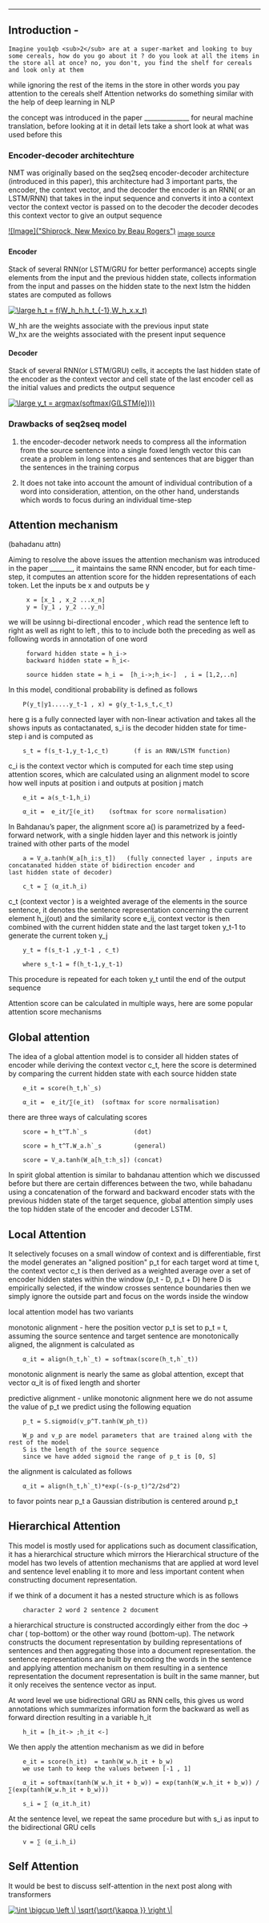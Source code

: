 

---

## Introduction - 

    Imagine you1qb <sub>2</sub> are at a super-market and looking to buy some cereals, how do you go about it ? do you look at all the items in the store all at once? no, you don't, you find the shelf for cereals and look only at them 
while ignoring the rest of the items in the store in other words you pay attention to the cereals shelf 
Attention networks do something similar with the help of deep learning in NLP 

the concept was introduced in the paper ______________ for neural machine translation, before looking at it in detail lets take a short look at what was used before this 

### Encoder-decoder architechture 

NMT was originally based on the seq2seq encoder-decoder architecture (introduced in this paper), this architecture had 3 important parts, the encoder, the context vector, and the decoder 
the encoder is an RNN( or an LSTM/RNN) that takes in the input sequence and converts it into a context vector 
the context vector is passed on to the decoder 
the decoder decodes this context vector to give an output sequence

[![Image]("Shiprock, New Mexico by Beau Rogers")](https://smerity.com/media/images/articles/2016/gnmt_arch_1_enc_dec.svg)
<sub>[image source](https://smerity.com/articles/2016/google_nmt_arch.html)</sub>


#### Encoder 

Stack of several RNN(or LSTM/GRU for better performance) accepts single elements from the input and the previous hidden state, collects information from the input and passes on the hidden state to the next lstm 
the hidden states are computed as follows 

    
<a href="https://www.codecogs.com/eqnedit.php?latex=\fn_phv&space;\large&space;h_t&space;=&space;f(W_h_h.h_t_{-1},W_h_x.x_t)" target="_blank"><img src="https://latex.codecogs.com/png.latex?\fn_phv&space;\large&space;h_t&space;=&space;f(W_h_h.h_t_{-1},W_h_x.x_t)" title="\large h_t = f(W_h_h.h_t_{-1},W_h_x.x_t)" /></a>                               
                       
   W_hh are the weights associate with the previous input state <br>
   W_hx are the weights associated with the present input sequence


#### Decoder 

Stack of several RNN(or LSTM/GRU) cells, it accepts the last hidden state of the encoder as the context vector and cell state of the last encoder cell as the initial values and predicts the output sequence 

        
<a href="https://www.codecogs.com/eqnedit.php?latex=\fn_phv&space;\large&space;y_t&space;=&space;argmax(softmax(G(LSTM(e))))" target="_blank"><img src="https://latex.codecogs.com/png.latex?\fn_phv&space;\large&space;y_t&space;=&space;argmax(softmax(G(LSTM(e))))" title="\large y_t = argmax(softmax(G(LSTM(e))))" /></a>


### Drawbacks of seq2seq model 

1) the encoder-decoder network needs to compress all the information from the source sentence into a single foxed length vector this can create a problem in long sentences and sentences that are bigger than the sentences in the training corpus 

2) It does not take into account the amount of individual contribution of a word into consideration, attention, on the other hand, understands which words to focus during an individual time-step


## Attention mechanism 

(bahadanu attn)

Aiming to resolve the above issues the attention mechanism was introduced in the paper _______, it maintains the same RNN encoder, but for each time-step, it computes an attention score for the hidden representations of each token.
Let the inputs be x and outputs be y 
		
		 x = [x_1 , x_2 ...x_n]
		 y = [y_1 , y_2 ...y_n]
we will be usinng bi-directional encoder , which read the sentence left to right as well as right to left , this to to include both the preceding as well as following words in annotation of one word
		 
		 forward hidden state = h_i->
		 backward hidden state = h_i<-

		 source hidden state = h_i =  [h_i->;h_i<-]  , i = [1,2,..n]



In this model, conditional probability is defined as follows 

		P(y_t|y1.....y_t-1 , x) = g(y_t-1,s_t,c_t)

here g is a fully connected layer with non-linear activation and takes all the shows inputs as contactanated, s_i is the 
decoder hidden state for time-step i and is computed as 

		s_t = f(s_t-1,y_t-1,c_t)       (f is an RNN/LSTM function)

c_i is the context vector which is computed for each time step using attention scores, which are calculated using an alignment model to score how well inputs at position i and outputs at position j match 
 
		e_it = a(s_t-1,h_i) 

		α_it = 	e_it/∑(e_it)	(softmax for score normalisation) 

In Bahdanau’s paper, the alignment score  a() is parametrized by a feed-forward network, with a single hidden layer and this network is jointly trained with other parts of the model	
		
		a = V_a.tanh(W_a[h_i:s_t])   (fully connected layer , inputs are concatanated hidden state of bidirection encoder and 																							last hidden state of decoder)

		c_t = ∑ (α_it.h_i)

c_t (context vector ) is a weighted average of the elements in the source sentence, it denotes the sentence representation concerning the current element h_j(out) and the similarity score e_ij, context vector is then combined with the current hidden state and the last target token y_t-1 to generate the current token y_j

		y_t = f(s_t-1 ,y_t-1 , c_t)

		where s_t-1 = f(h_t-1,y_t-1)

This procedure is repeated for each token y_t until the end of the output sequence 

Attention score can be calculated in multiple ways, here are some popular attention score mechanisms 


## Global attention 

The idea of a global attention model is to consider all hidden states of encoder while deriving the context vector c_t, here the score is determined by comparing the current hidden state with each source hidden state

		e_it = score(h_t,h`_s)

		α_it = 	e_it/∑(e_it)  (softmax for score normalisation)

there are three ways of calculating scores 

		score = h_t^T.h`_s   		   (dot)

		score = h_t^T.W_a.h`_s 		   (general)

		score = V_a.tanh(W_a[h_t:h_s]) (concat)

In spirit global attention is similar to bahdanau attention which we discussed before but there are certain differences between the two, while bahadanu using a concatenation of the forward and backward encoder stats with the previous hidden state of the target sequence, global attention simply uses the top hidden state of the encoder and decoder LSTM.


## Local Attention 

It selectively focuses on a small window of context and is differentiable, first the model generates an "aligned position" p_t for each target word at time t, the context vector c_t is then derived as a weighted average over a set of encoder hidden states within the window (p_t - D, p_t + D) here D is empirically selected, if the window crosses sentence boundaries then we simply ignore the outside part and focus on the words inside the window

local attention model has two variants 

monotonic alignment - here the position vector p_t is set to p_t = t, assuming the source sentence and target sentence are monotonically aligned, the alignment is calculated as 

		α_it = align(h_t,h`_t) = softmax(score(h_t,h`_t))

monotonic alignment is nearly the same as global attention, except that vector α_it is of fixed length and shorter

predictive alignment - unlike monotonic alignment here we do not assume the value of p_t we predict using the following equation

		p_t = S.sigmoid(v_p^T.tanh(W_ph_t))

		W_p and v_p are model parameters that are trained along with the rest of the model 
		S is the length of the source sequence
		since we have added sigmoid the range of p_t is [0, S]

the alignment is calculated as follows 

		α_it = align(h_t,h`_t)*exp(-(s-p_t)^2/2sd^2)

to favor points near p_t a Gaussian distribution is centered around p_t 


## Hierarchical Attention

This model is mostly used for applications such as document classification, it has a hierarchical structure which mirrors
the Hierarchical structure of the model has two levels of attention mechanisms that are applied at word level and sentence level enabling it to more and less important content when constructing document representation. 

if we think of a document it has a nested structure which is as follows 

		character 2 word 2 sentence 2 document


a hierarchical structure is constructed accordingly either from the doc -> char ( top-bottom) or the other way round (bottom-up).
The network constructs the document representation by building representations of sentences and then aggregating those into a document representation.
the sentence representations are built by encoding the words in the sentence and applying attention mechanism on them resulting in a sentence representation the document representation is built in the same manner, but it only receives the sentence vector as input.

At word level we use bidirectional GRU as RNN cells, this gives us word annotations which summarizes information form the backward as well as forward direction resulting in a variable h_it 

		h_it = [h_it-> ;h_it <-]

We then apply the attention mechanism as we did in before 
		
		e_it = score(h_it)	= tanh(W_w.h_it + b_w) 
		we use tanh to keep the values between [-1 , 1]

		α_it = softmax(tanh(W_w.h_it + b_w)) = exp(tanh(W_w.h_it + b_w)) / ∑(exp(tanh(W_w.h_it + b_w)))

		s_i = ∑ (α_it.h_it)

At the sentence level, we repeat the same procedure but with s_i as input to the bidirectional GRU cells

		v = ∑ (α_i.h_i)


## Self Attention 

It would be best to discuss self-attention in the next post along with transformers
	

<a href="https://www.codecogs.com/eqnedit.php?latex=\int&space;\bigcup&space;\left&space;\|&space;\sqrt{\sqrt{\kappa&space;}}&space;\right&space;\|" target="_blank"><img src="https://latex.codecogs.com/gif.latex?\int&space;\bigcup&space;\left&space;\|&space;\sqrt{\sqrt{\kappa&space;}}&space;\right&space;\|" title="\int \bigcup \left \| \sqrt{\sqrt{\kappa }} \right \|" /></a>
